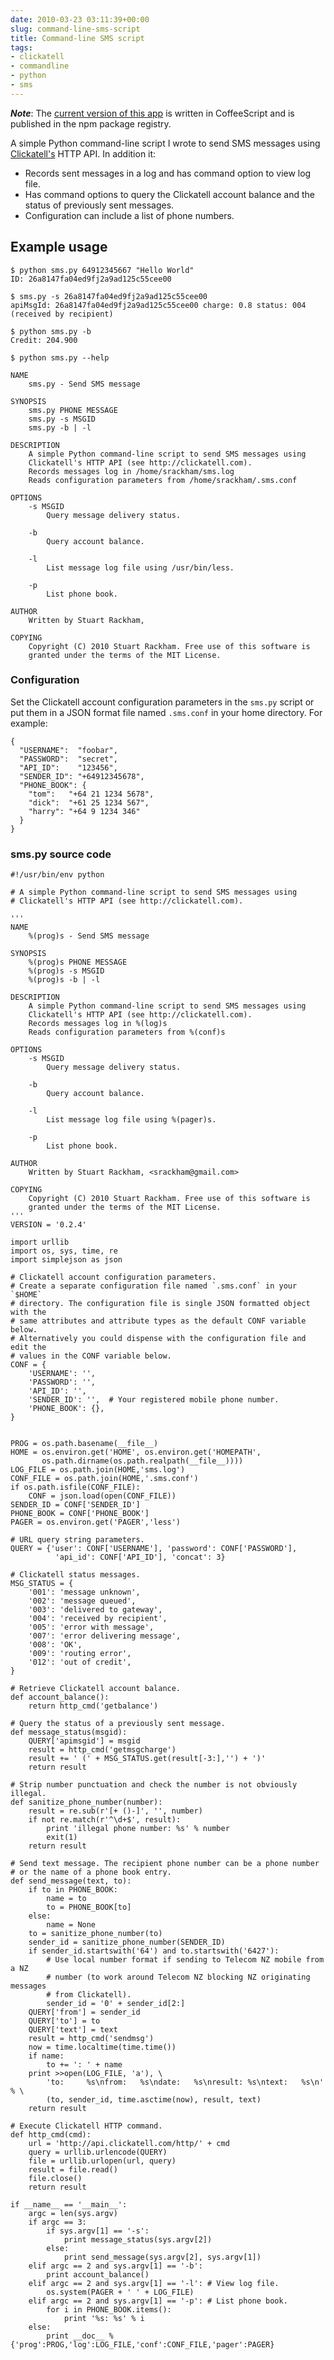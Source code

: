 ```yaml
---
date: 2010-03-23 03:11:39+00:00
slug: command-line-sms-script
title: Command-line SMS script
tags:
- clickatell
- commandline
- python
- sms
---
```





**_Note_**:
The [current version of this app](/posts/coffeescript-for-command-line-apps/) is written in CoffeeScript and is published in the npm package registry.


A simple Python command-line script I wrote to send SMS messages using [Clickatell's](http://clickatell.com/) HTTP API. In addition it:

  * Records sent messages in a log and has command option to view log file. 
  * Has command options to query the Clickatell account balance and the status of previously sent messages. 
  * Configuration can include a list of phone numbers.

<!--more-->


## Example usage



    
    $ python sms.py 64912345667 "Hello World"
    ID: 26a8147fa04ed9fj2a9ad125c55cee00
    
    $ sms.py -s 26a8147fa04ed9fj2a9ad125c55cee00
    apiMsgId: 26a8147fa04ed9fj2a9ad125c55cee00 charge: 0.8 status: 004
    (received by recipient)
    
    $ python sms.py -b
    Credit: 204.900
    
    $ python sms.py --help
    
    NAME
        sms.py - Send SMS message
    
    SYNOPSIS
        sms.py PHONE MESSAGE
        sms.py -s MSGID
        sms.py -b | -l
    
    DESCRIPTION
        A simple Python command-line script to send SMS messages using
        Clickatell's HTTP API (see http://clickatell.com).
        Records messages log in /home/srackham/sms.log
        Reads configuration parameters from /home/srackham/.sms.conf
    
    OPTIONS
        -s MSGID
            Query message delivery status.
    
        -b
            Query account balance.
    
        -l
            List message log file using /usr/bin/less.
    
        -p
            List phone book.
    
    AUTHOR
        Written by Stuart Rackham, 
    
    COPYING
        Copyright (C) 2010 Stuart Rackham. Free use of this software is
        granted under the terms of the MIT License.


 


### Configuration

Set the Clickatell account configuration parameters in the `sms.py` script or put them in a JSON format file named `.sms.conf` in your home directory. For example:



    
    {
      "USERNAME":  "foobar",
      "PASSWORD":  "secret",
      "API_ID":    "123456",
      "SENDER_ID": "+64912345678",
      "PHONE_BOOK": {
        "tom":   "+64 21 1234 5678",
        "dick":  "+61 25 1234 567",
        "harry": "+64 9 1234 346"
      }
    }


 


### sms.py source code

```
#!/usr/bin/env python

# A simple Python command-line script to send SMS messages using
# Clickatell's HTTP API (see http://clickatell.com).

'''
NAME
    %(prog)s - Send SMS message

SYNOPSIS
    %(prog)s PHONE MESSAGE
    %(prog)s -s MSGID
    %(prog)s -b | -l

DESCRIPTION
    A simple Python command-line script to send SMS messages using
    Clickatell's HTTP API (see http://clickatell.com).
    Records messages log in %(log)s
    Reads configuration parameters from %(conf)s

OPTIONS
    -s MSGID
        Query message delivery status.

    -b
        Query account balance.

    -l
        List message log file using %(pager)s.

    -p
        List phone book.

AUTHOR
    Written by Stuart Rackham, <srackham@gmail.com>

COPYING
    Copyright (C) 2010 Stuart Rackham. Free use of this software is
    granted under the terms of the MIT License.
'''
VERSION = '0.2.4'

import urllib
import os, sys, time, re
import simplejson as json

# Clickatell account configuration parameters.
# Create a separate configuration file named `.sms.conf` in your `$HOME`
# directory. The configuration file is single JSON formatted object with the
# same attributes and attribute types as the default CONF variable below.
# Alternatively you could dispense with the configuration file and edit the
# values in the CONF variable below.
CONF = {
    'USERNAME': '',
    'PASSWORD': '',
    'API_ID': '',
    'SENDER_ID': '',  # Your registered mobile phone number.
    'PHONE_BOOK': {},
}


PROG = os.path.basename(__file__)
HOME = os.environ.get('HOME', os.environ.get('HOMEPATH',
       os.path.dirname(os.path.realpath(__file__))))
LOG_FILE = os.path.join(HOME,'sms.log')
CONF_FILE = os.path.join(HOME,'.sms.conf')
if os.path.isfile(CONF_FILE):
    CONF = json.load(open(CONF_FILE))
SENDER_ID = CONF['SENDER_ID']
PHONE_BOOK = CONF['PHONE_BOOK']
PAGER = os.environ.get('PAGER','less')

# URL query string parameters.
QUERY = {'user': CONF['USERNAME'], 'password': CONF['PASSWORD'],
          'api_id': CONF['API_ID'], 'concat': 3}

# Clickatell status messages.
MSG_STATUS = {
    '001': 'message unknown',
    '002': 'message queued',
    '003': 'delivered to gateway',
    '004': 'received by recipient',
    '005': 'error with message',
    '007': 'error delivering message',
    '008': 'OK',
    '009': 'routing error',
    '012': 'out of credit',
}

# Retrieve Clickatell account balance.
def account_balance():
    return http_cmd('getbalance')

# Query the status of a previously sent message.
def message_status(msgid):
    QUERY['apimsgid'] = msgid
    result = http_cmd('getmsgcharge')
    result += ' (' + MSG_STATUS.get(result[-3:],'') + ')'
    return result

# Strip number punctuation and check the number is not obviously illegal.
def sanitize_phone_number(number):
    result = re.sub(r'[+ ()-]', '', number)
    if not re.match(r'^\d+$', result):
        print 'illegal phone number: %s' % number
        exit(1)
    return result

# Send text message. The recipient phone number can be a phone number
# or the name of a phone book entry.
def send_message(text, to):
    if to in PHONE_BOOK:
        name = to
        to = PHONE_BOOK[to]
    else:
        name = None
    to = sanitize_phone_number(to)
    sender_id = sanitize_phone_number(SENDER_ID)
    if sender_id.startswith('64') and to.startswith('6427'):
        # Use local number format if sending to Telecom NZ mobile from a NZ
        # number (to work around Telecom NZ blocking NZ originating messages
        # from Clickatell).
        sender_id = '0' + sender_id[2:]
    QUERY['from'] = sender_id
    QUERY['to'] = to
    QUERY['text'] = text
    result = http_cmd('sendmsg')
    now = time.localtime(time.time())
    if name:
        to += ': ' + name
    print >>open(LOG_FILE, 'a'), \
        'to:     %s\nfrom:   %s\ndate:   %s\nresult: %s\ntext:   %s\n' % \
        (to, sender_id, time.asctime(now), result, text)
    return result

# Execute Clickatell HTTP command.
def http_cmd(cmd):
    url = 'http://api.clickatell.com/http/' + cmd
    query = urllib.urlencode(QUERY)
    file = urllib.urlopen(url, query)
    result = file.read()
    file.close()
    return result

if __name__ == '__main__':
    argc = len(sys.argv)
    if argc == 3:
        if sys.argv[1] == '-s':
            print message_status(sys.argv[2])
        else:
            print send_message(sys.argv[2], sys.argv[1])
    elif argc == 2 and sys.argv[1] == '-b':
        print account_balance()
    elif argc == 2 and sys.argv[1] == '-l': # View log file.
        os.system(PAGER + ' ' + LOG_FILE)
    elif argc == 2 and sys.argv[1] == '-p': # List phone book.
        for i in PHONE_BOOK.items():
            print '%s: %s' % i
    else:
        print __doc__ % {'prog':PROG,'log':LOG_FILE,'conf':CONF_FILE,'pager':PAGER}
```


